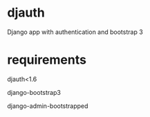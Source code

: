 djauth
======

Django app with authentication and bootstrap 3


requirements
============

djauth<1.6

django-bootstrap3

django-admin-bootstrapped


